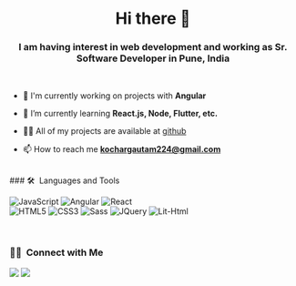 <h1 align="center">Hi there 👋</h1>
<h3 align="center">I am having interest in web development and working as Sr. Software Developer in Pune, India</h3>
<br>

- 🔭 I'm currently working on projects with **Angular**
- 🌱 I’m currently learning **React.js, Node, Flutter, etc.**

- 👨‍💻 All of my projects are available at [github](https://github.com/GautamSKochar?tab=repositories)

- 📫 How to reach me **kochargautam224@gmail.com**

<br>
### 🛠 &nbsp;Languages and Tools

![JavaScript](https://img.shields.io/badge/-JavaScript-%23F7DF1C?style=for-the-badge&logo=javascript&logoColor=000000&labelColor=%23F7DF1C&color=%23FFCE5A)
![Angular](https://img.shields.io/badge/Angular-0175C2?style=for-the-badge&logo=angular&logoColor=white)
![React](https://img.shields.io/badge/-React-61DAFB?style=for-the-badge&logo=react&logoColor=ffffff)
<br>
![HTML5](https://img.shields.io/badge/-HTML5-%23E44D27?style=for-the-badge&logo=html5&logoColor=ffffff)
![CSS3](https://img.shields.io/badge/-CSS3-%231572B6?style=for-the-badge&logo=css3)
![Sass](https://img.shields.io/badge/-Sass-%23CC6699?style=for-the-badge&logo=sass&logoColor=ffffff)
![JQuery](https://img.shields.io/badge/jQuery-0769AD?style=for-the-badge&logo=jquery&logoColor=ffffff)
![Lit-Html](https://img.shields.io/badge/LitHtml-55578?style=for-the-badge&logoColor=ffffff)

<br/>

### 🤝🏻 &nbsp;Connect with Me

<p>
<a href="https://www.linkedin.com/in/gautamskochar/"><img src="https://img.shields.io/badge/-gautamskochar-0077B5?style=flat&logo=Linkedin&logoColor=white"/></a>
<a href="mailto:kochargautam224@gmail.com"><img src="https://img.shields.io/badge/-kochargautam224@gmail.com-D14836?style=flat&logo=Gmail&logoColor=white"/></a>
</p>
